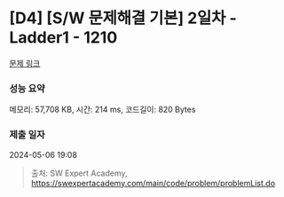 # [D4] [S/W 문제해결 기본] 2일차 - Ladder1 - 1210 

[문제 링크](https://swexpertacademy.com/main/code/problem/problemDetail.do?contestProbId=AV14ABYKADACFAYh) 

### 성능 요약

메모리: 57,708 KB, 시간: 214 ms, 코드길이: 820 Bytes

### 제출 일자

2024-05-06 19:08



> 출처: SW Expert Academy, https://swexpertacademy.com/main/code/problem/problemList.do